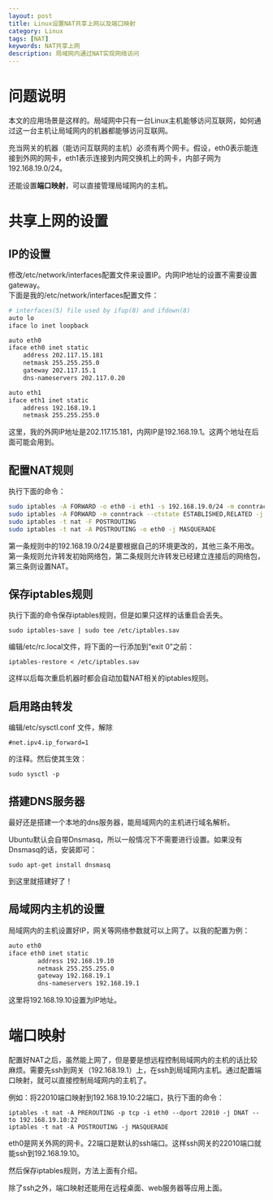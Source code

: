 ```yaml
---
layout: post
title: Linux设置NAT共享上网以及端口映射
category: Linux
tags: [NAT]
keywords: NAT共享上网
description: 局域网内通过NAT实现网络访问
---
```


# 问题说明

本文的应用场景是这样的。局域网中只有一台Linux主机能够访问互联网，如何通过这一台主机让局域网内的机器都能够访问互联网。

充当网关的机器（能访问互联网的主机）必须有两个网卡。假设，eth0表示能连接到外网的网卡，eth1表示连接到内网交换机上的网卡，内部子网为192.168.19.0/24。

还能设置**端口映射**，可以直接管理局域网内的主机。

# 共享上网的设置

## IP的设置

修改/etc/network/interfaces配置文件来设置IP。内网IP地址的设置不需要设置gateway。  
下面是我的/etc/network/interfaces配置文件：

```bash
# interfaces(5) file used by ifup(8) and ifdown(8)
auto lo
iface lo inet loopback

auto eth0
iface eth0 inet static
	address 202.117.15.181
	netmask 255.255.255.0
	gateway 202.117.15.1
	dns-nameservers 202.117.0.20	

auto eth1
iface eth1 inet static
    address 192.168.19.1
    netmask 255.255.255.0

```

这里，我的外网IP地址是202.117.15.181，内网IP是192.168.19.1。这两个地址在后面可能会用到。

## 配置NAT规则

执行下面的命令：

```bash
sudo iptables -A FORWARD -o eth0 -i eth1 -s 192.168.19.0/24 -m conntrack --ctstate NEW -j ACCEPT
sudo iptables -A FORWARD -m conntrack --ctstate ESTABLISHED,RELATED -j ACCEPT
sudo iptables -t nat -F POSTROUTING
sudo iptables -t nat -A POSTROUTING -o eth0 -j MASQUERADE
```

第一条规则中的192.168.19.0/24是要根据自己的环境更改的，其他三条不用改。  
第一条规则允许转发初始网络包，第二条规则允许转发已经建立连接后的网络包，第三条则设置NAT。

## 保存iptables规则

执行下面的命令保存iptables规则，但是如果只这样的话重启会丢失。

    sudo iptables-save | sudo tee /etc/iptables.sav

编辑/etc/rc.local文件，将下面的一行添加到“exit 0”之前：

    iptables-restore < /etc/iptables.sav

这样以后每次重启机器时都会自动加载NAT相关的iptables规则。

## 启用路由转发

编辑/etc/sysctl.conf 文件，解除

    #net.ipv4.ip_forward=1

的注释。然后使其生效：

    sudo sysctl -p

## 搭建DNS服务器

最好还是搭建一个本地的dns服务器，能局域网内的主机进行域名解析。

Ubuntu默认会自带Dnsmasq，所以一般情况下不需要进行设置。如果没有Dnsmasq的话，安装即可：

    sudo apt-get install dnsmasq

到这里就搭建好了！

## 局域网内主机的设置

局域网内的主机设置好IP，网关等网络参数就可以上网了。以我的配置为例：

```bash
auto eth0
iface eth0 inet static
        address 192.168.19.10
        netmask 255.255.255.0
        gateway 192.168.19.1
        dns-nameservers 192.168.19.1
```

这里将192.168.19.10设置为IP地址。

# 端口映射

配置好NAT之后，虽然能上网了，但是要是想远程控制局域网内的主机的话比较麻烦。需要先ssh到网关（192.168.19.1）上，在ssh到局域网内主机。通过配置端口映射，就可以直接控制局域网内的主机了。

例如：将22010端口映射到192.168.19.10:22端口，执行下面的命令：

    iptables -t nat -A PREROUTING -p tcp -i eth0 --dport 22010 -j DNAT --to 192.168.19.10:22
    iptables -t nat -A POSTROUTING -j MASQUERADE

eth0是网关外网的网卡。22端口是默认的ssh端口。这样ssh网关的22010端口就能ssh到192.168.19.10。

然后保存iptables规则，方法上面有介绍。

除了ssh之外，端口映射还能用在远程桌面、web服务器等应用上面。



